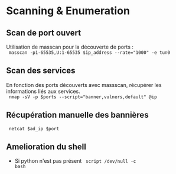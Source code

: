 # Scanning & Enumeration
## Scan de port ouvert
Utilisation de masscan pour la découverte de ports :  
<code>
masscan -p1-65535,U:1-65535 $ip_address --rate="1000" -e tun0
</code>

## Scan des services
En fonction des ports découverts avec massscan, récupérer les informations liés aux services.  
<code>
nmap -sV -p $ports --script="banner,vulners,default" @ip
</code>

## Récupération manuelle des bannières
<code> netcat $ad_ip $port </code>

## Amelioration du shell
- Si python n'est pas présent 
<code> script /dev/null -c bash</code>